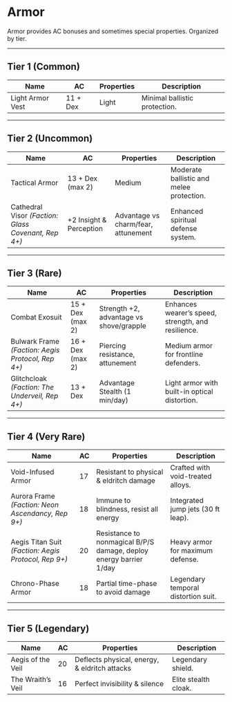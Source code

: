 # Armor

Armor provides AC bonuses and sometimes special properties. Organized by tier.

---

## **Tier 1 (Common)**
| Name | AC | Properties | Description |
|------|----|------------|-------------|
| Light Armor Vest | 11 + Dex | Light | Minimal ballistic protection. |

---

## **Tier 2 (Uncommon)**
| Name | AC | Properties | Description |
|------|----|------------|-------------|
| Tactical Armor | 13 + Dex (max 2) | Medium | Moderate ballistic and melee protection. |
| Cathedral Visor *(Faction: Glass Covenant, Rep 4+)* | +2 Insight & Perception | Advantage vs charm/fear, attunement | Enhanced spiritual defense system. |

---

## **Tier 3 (Rare)**
| Name | AC | Properties | Description |
|------|----|------------|-------------|
| Combat Exosuit | 15 + Dex (max 2) | Strength +2, advantage vs shove/grapple | Enhances wearer’s speed, strength, and resilience. |
| Bulwark Frame *(Faction: Aegis Protocol, Rep 4+)* | 16 + Dex (max 2) | Piercing resistance, attunement | Medium armor for frontline defenders. |
| Glitchcloak *(Faction: The Underveil, Rep 4+)* | 13 + Dex | Advantage Stealth (1 min/day) | Light armor with built-in optical distortion. |

---

## **Tier 4 (Very Rare)**
| Name | AC | Properties | Description |
|------|----|------------|-------------|
| Void-Infused Armor | 17 | Resistant to physical & eldritch damage | Crafted with void-treated alloys. |
| Aurora Frame *(Faction: Neon Ascendancy, Rep 9+)* | 18 | Immune to blindness, resist all energy | Integrated jump jets (30 ft leap). |
| Aegis Titan Suit *(Faction: Aegis Protocol, Rep 9+)* | 20 | Resistance to nonmagical B/P/S damage, deploy energy barrier 1/day | Heavy armor for maximum defense. |
| Chrono-Phase Armor | 18 | Partial time-phase to avoid damage | Legendary temporal distortion suit. |

---

## **Tier 5 (Legendary)**
| Name | AC | Properties | Description |
|------|----|------------|-------------|
| Aegis of the Veil | 20 | Deflects physical, energy, & eldritch attacks | Legendary shield. |
| The Wraith’s Veil | 16 | Perfect invisibility & silence | Elite stealth cloak. |
